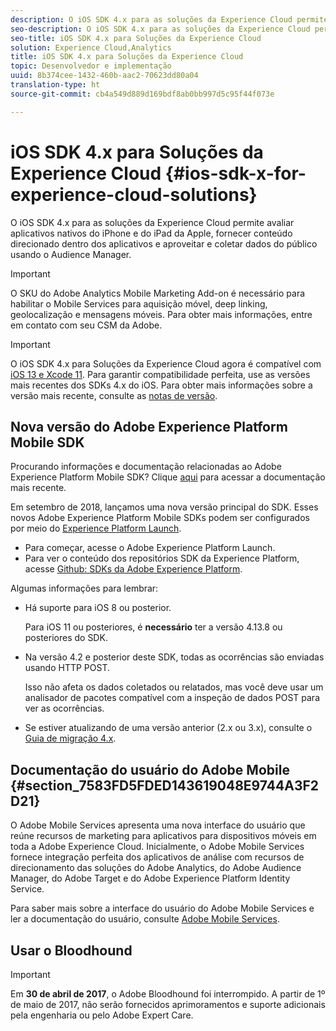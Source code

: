 ```yaml
---
description: O iOS SDK 4.x para as soluções da Experience Cloud permite avaliar aplicativos nativos do iPhone e do iPad da Apple, fornecer conteúdo direcionado dentro dos aplicativos e aproveitar e coletar dados do público usando o Audience Manager.
seo-description: O iOS SDK 4.x para as soluções da Experience Cloud permite avaliar aplicativos nativos do iPhone e do iPad da Apple, fornecer conteúdo direcionado dentro dos aplicativos e aproveitar e coletar dados do público usando o Audience Manager.
seo-title: iOS SDK 4.x para Soluções da Experience Cloud
solution: Experience Cloud,Analytics
title: iOS SDK 4.x para Soluções da Experience Cloud
topic: Desenvolvedor e implementação
uuid: 8b374cee-1432-460b-aac2-70623dd80a04
translation-type: ht
source-git-commit: cb4a549d889d169bdf8ab0bb997d5c95f44f073e

---
```



# iOS SDK 4.x para Soluções da Experience Cloud {#ios-sdk-x-for-experience-cloud-solutions}

O iOS SDK 4.x para as soluções da Experience Cloud permite avaliar aplicativos nativos do iPhone e do iPad da Apple, fornecer conteúdo direcionado dentro dos aplicativos e aproveitar e coletar dados do público usando o Audience Manager.

>[!IMPORTANT]
>
>O SKU do Adobe Analytics Mobile Marketing Add-on é necessário para habilitar o Mobile Services para aquisição móvel, deep linking, geolocalização e mensagens móveis. Para obter mais informações, entre em contato com seu CSM da Adobe.

>[!IMPORTANT]
>
>O iOS SDK 4.x para Soluções da Experience Cloud agora é compatível com [iOS 13 e Xcode 11](https://developer.apple.com/ios/). Para garantir compatibilidade perfeita, use as versões mais recentes dos SDKs 4.x do iOS. Para obter mais informações sobre a versão mais recente, consulte as [notas de versão](/help/ios/rel-notes.md).

## Nova versão do Adobe Experience Platform Mobile SDK

Procurando informações e documentação relacionadas ao Adobe Experience Platform Mobile SDK? Clique [aqui](https://aep-sdks.gitbook.io/docs/) para acessar a documentação mais recente.

Em setembro de 2018, lançamos uma nova versão principal do SDK. Esses novos Adobe Experience Platform Mobile SDKs podem ser configurados por meio do [Experience Platform Launch](https://www.adobe.com/br/experience-platform/launch.html).

* Para começar, acesse o Adobe Experience Platform Launch.
* Para ver o conteúdo dos repositórios SDK da Experience Platform, acesse [Github: SDKs da Adobe Experience Platform](https://github.com/Adobe-Marketing-Cloud/acp-sdks).

Algumas informações para lembrar:

* Há suporte para iOS 8 ou posterior.

   Para iOS 11 ou posteriores, é **necessário** ter a versão 4.13.8 ou posteriores do SDK.

* Na versão 4.2 e posterior deste SDK, todas as ocorrências são enviadas usando HTTP POST.

   Isso não afeta os dados coletados ou relatados, mas você deve usar um analisador de pacotes compatível com a inspeção de dados POST para ver as ocorrências.

* Se estiver atualizando de uma versão anterior (2.x ou 3.x), consulte o [Guia de migração 4.x](/help/ios/getting-started/migration-v3.md).

## Documentação do usuário do Adobe Mobile {#section_7583FD5FDED143619048E9744A3F2D21}

O Adobe Mobile Services apresenta uma nova interface do usuário que reúne recursos de marketing para aplicativos para dispositivos móveis em toda a Adobe Experience Cloud. Inicialmente, o Adobe Mobile Services fornece integração perfeita dos aplicativos de análise com recursos de direcionamento das soluções do Adobe Analytics, do Adobe Audience Manager, do Adobe Target e do Adobe Experience Platform Identity Service.

Para saber mais sobre a interface do usuário do Adobe Mobile Services e ler a documentação do usuário, consulte [Adobe Mobile Services](/help/using/home.md).

## Usar o Bloodhound

>[!IMPORTANT]
>
>Em **30 de abril de 2017**, o Adobe Bloodhound foi interrompido. A partir de 1º de maio de 2017, não serão fornecidos aprimoramentos e suporte adicionais pela engenharia ou pelo Adobe Expert Care.
